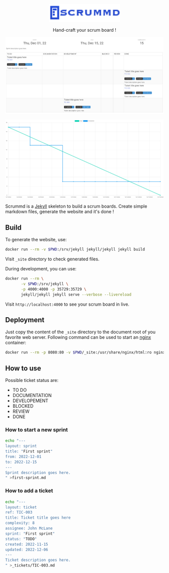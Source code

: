 <p align="center">
  <img src="https://github.com/Lajule/scrummd/blob/master/assets/img/logo.png" alt="Scrummd: Hand-craft your scrum board !" width="226">
</p>

<p align="center">Hand-craft your scrum board !</p>

<p align="center"><img src="https://github.com/Lajule/scrummd/blob/master/board.png"></p>

<p align="center"><img src="https://github.com/Lajule/scrummd/blob/master/burndown.png"></p>

Scrummd is a [Jekyll][1] skeleton to build a scrum boards. Create simple markdown files, generate the website and it's done !

## Build

To generate the website, use:

```sh
docker run --rm -v $PWD:/srv/jekyll jekyll/jekyll jekyll build
```

Visit `_site` directory to check generated files.

During development, you can use:

```sh
docker run --rm \
       -v $PWD:/srv/jekyll \
       -p 4000:4000 -p 35729:35729 \
       jekyll/jekyll jekyll serve --verbose --livereload
```

Visit `http://localhost:4000` to see your scrum board in live.

## Deployment

Just copy the content of the `_site` directory to the document root of you favorite web server. Following command can be used to start an [nginx][2] container:

```sh
docker run --rm -p 8080:80 -v $PWD/_site:/usr/share/nginx/html:ro nginx
```

##  How to use

Possible ticket status are:

* TO DO
* DOCUMENTATION
* DEVELOPEMENT
* BLOCKED
* REVIEW
* DONE

### How to start a new sprint

```sh
echo "---
layout: sprint
title: "First sprint"
from: 2022-12-01
to: 2022-12-15
---
Sprint description goes here.
" >first-sprint.md
```

### How to add a ticket

```sh
echo "---
layout: ticket
ref: TIC-003
title: Ticket title goes here
complexity: 8
assignee: John McLane
sprint: "First sprint"
status: "TODO"
created: 2022-11-15
updated: 2022-12-06
---
Ticket description goes here.
" >_tickets/TIC-003.md
```

[1]: https://jekyllrb.com/
[2]: https://www.nginx.com/